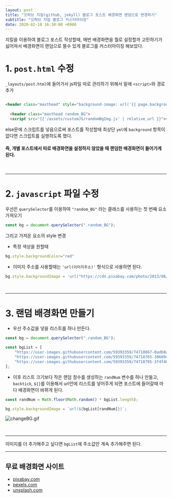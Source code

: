 ```yaml
---
layout: post
title: "깃허브 지킬(github, jekyll) 블로그 포스트 배경화면 랜덤으로 변경하기"
subtitle: "깃허브 지킬 블로그 커스터마이징"
date: 2020-02-18 16:30:00 +0900
---
```


지킬을 이용하여 블로그 포스트 작성할때, 매번 배경화면을 뭘로 설정할까 고민하기가 싫어져서 배경화면이 랜덤으로 뜰수 있게 블로그를 커스터마이징 해보았다.

# 1. `post.html` 수정

`_layouts/post.html`에 들어가서 js파일 따로 관리하기 위해서 밑에 `<script>`와 경로 추가

```html

<header class="masthead" style="background-image: url('{{ page.background | prepend: site.baseurl | replace: '//', '/' }}')">
  
  <header class="masthead random_BG">
  <script src="{{'/assets/customJS/randomBgImg.js' | relative_url }}"></script>
```

else문에 스크립트를 넣음으로써 포스트를 작성할때 최상단 `yml`에 `background` 항목이 없다면 스크립트를 실행하도록 했다.

#### 즉, 개별 포스트에서 따로 배경화면을 설정하지 않았을 때 랜덤한 배경화면이 들어가게 된다.

<br/>

---

# 2. `javascript` 파일 수정

우선은 `querySelector`를 이용하여 `"random_BG"` 라는 클래스를 사용하는 첫 번째 요소 가져오기

```js
const bg = document.querySelector(".random_BG");
```

그리고 가져온 요소의 style 변경

- 특정 색상을 원할때
```js
bg.style.backgroundColor="red"
```

- 이미지 주소를 사용할때는 `'url(이미지주소)'` 형식으로 사용하면 된다.
```js
bg.style.backgroundImage = 'url("https://cdn.pixabay.com/photo/2013/08/28/12/03/plumage-176723_960_720.jpg")';
```

<br/>

---

# 3. 랜덤 배경화면 만들기

- 우선 주소값을 넣을 리스트를 하나 만든다.

```js
const bg = document.querySelector(".random_BG");

const bgList = [
    "https://user-images.githubusercontent.com/59393359/74718667-0adb8a80-5276-11ea-8bc3-0e36c67cf28a.jpg",
    "https://user-images.githubusercontent.com/59393359/74718765-30689400-5276-11ea-8a91-dd7ce797074b.jpg",
    "https://user-images.githubusercontent.com/59393359/74718795-3f4f4680-5276-11ea-9f52-58bb99cb2db0.jpg"
];
```

- 이후 리스트 크기보다 작은 랜덤 정수를 생성하는 `randNum` 변수를 하나 만들고, `backtick`, `${}`를 이용해서 url안에 리스트를 넣어주게 되면 포스트에 들어갈때 마다 배경화면이 바뀌게 된다.

```js
const randNum = Math.floor(Math.random() * bgList.length);

bg.style.backgroundImage = `url(${bgList[randNum]})`;
```

![changeBG.gif](https://user-images.githubusercontent.com/59393359/74720122-9d7d2900-5278-11ea-9683-be4098a74a21.gif)

<br/>

---

이미지를 더 추가해주고 싶다면 `bgList`에 주소값만 계속 추가해주면 된다.

---

## 무료 배경화면 사이트

- [pixabay.com](https://pixabay.com/ko/)
- [pexels.com](https://www.pexels.com/)
- [unsplash.com](https://unsplash.com/)

<br/>
